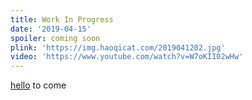 ```yaml
---
title: Work In Progress
date: '2019-04-15'
spoiler: coming soon
plink: 'https://img.haoqicat.com/2019041202.jpg'
video: 'https://www.youtube.com/watch?v=W7oKII02wHw'
---
```


[hello](/yes/)
to come
